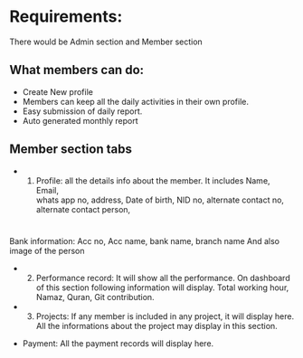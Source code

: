 # Requirements:

There would be Admin section and Member section

## What members can do: 

* Create New profile 
* Members can keep all the daily activities in their own profile. 
* Easy submission of daily report.
* Auto generated monthly report

## Member section tabs
* 1. Profile: all the details info about the member. It includes 
Name,
Email,   
whats app no, 
address,
Date of birth,
NID no, 
alternate contact no, 
alternate contact person,  
#
Bank information: 
Acc no, 
Acc name, 
bank name, 
branch name
And also image of the person

* 2. Performance record: It will show all the performance. On dashboard of this section following information will display. 
Total working hour,  
Namaz, 
Quran, 
Git contribution.

* 3. Projects: If any member is included in any project, it will display here. All the informations about the project may display in this section.

* Payment: All the payment records will display here.
